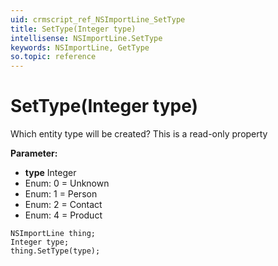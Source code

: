 ```yaml
---
uid: crmscript_ref_NSImportLine_SetType
title: SetType(Integer type)
intellisense: NSImportLine.SetType
keywords: NSImportLine, GetType
so.topic: reference
---
```


# SetType(Integer type)

Which entity type will be created? This is a read-only property

**Parameter:** 
* **type** Integer
* Enum: 0 = Unknown 
* Enum: 1 = Person 
* Enum: 2 = Contact 
* Enum: 4 = Product 

```crmscript
NSImportLine thing;
Integer type;
thing.SetType(type);
```

